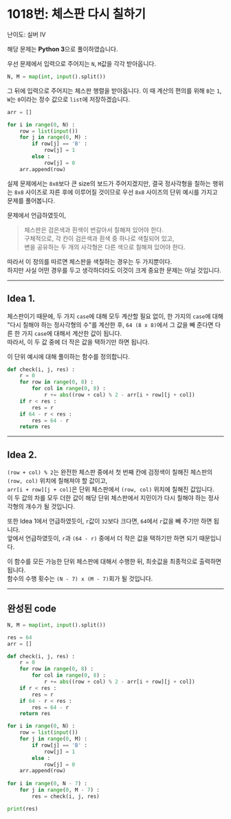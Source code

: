 # 1018번: 체스판 다시 칠하기

난이도: 실버 IV

해당 문제는 **Python 3**으로 풀이하였습니다.

우선 문제에서 입력으로 주어지는 `N`, `M`값을 각각 받아옵니다.

```python
N, M = map(int, input().split())
```

그 뒤에 입력으로 주어지는 체스판 행렬을 받아옵니다. 이 때 계산의 편의를 위해 `B`는 `1`, `W`는 `0`이라는 정수 값으로 `list`에 저장하겠습니다.

```python
arr = []

for i in range(0, N) :
    row = list(input())
    for j in range(0, M) :
        if row[j] == 'B' :
            row[j] = 1
        else :
            row[j] = 0
    arr.append(row)
```

실제 문제에서는 `8x8`보다 큰 size의 보드가 주어지겠지만, 결국 정사각형을 칠하는 행위는 `8x8` 사이즈로 자른 후에 이루어질 것이므로 우선 `8x8` 사이즈의 단위 예시를 가지고 문제를 풀어봅니다.

문제에서 언급하였듯이,  

> 체스판은 검은색과 흰색이 번갈아서 칠해져 있어야 한다.  
> 구체적으로, 각 칸이 검은색과 흰색 중 하나로 색칠되어 있고,  
> 변을 공유하는 두 개의 사각형은 다른 색으로 칠해져 있어야 한다.  

따라서 이 정의를 따르면 체스판을 색칠하는 경우는 두 가지뿐이다.  
하지만 사실 어떤 경우를 두고 생각하더라도 이것이 크게 중요한 문제는 아닐 것입니다.

---

## Idea 1.

체스판이기 때문에, 두 가지 `case`에 대해 모두 계산할 필요 없이, 한 가지의 `case`에 대해 "다시 칠해야 하는 정사각형의 수"를 계산한 후, `64 (8 x 8)`에서 그 값을 빼 준다면 다른 한 가지 `case`에 대해서 계산한 값이 됩니다.  
따라서, 이 두 값 중에 더 작은 값을 택하기만 하면 됩니다.

이 단위 예시에 대해 풀이하는 함수를 정의합니다.

```python
def check(i, j, res) :
    r = 0
    for row in range(0, 8) :
        for col in range(0, 8) :
            r += abs((row + col) % 2 - arr[i + row][j + col])
    if r < res :
        res = r
    if 64 - r < res :
        res = 64 - r
    return res
```

---

## Idea 2.

`(row + col) % 2`는 완전한 체스판 중에서 첫 번째 칸에 검정색이 칠해진 체스판의 `(row, col)` 위치에 칠해져야 할 값이고,  
`arr[i + row][j + col]`은 단위 체스판에서 `(row, col)` 위치에 칠해진 값입니다.  
이 두 값의 차를 모두 더한 값이 해당 단위 체스판에서 지민이가 다시 칠해야 하는 정사각형의 개수가 될 것입니다.  

또한 Idea 1에서 언급하였듯이, `r`값이 `32`보다 크다면, `64`에서 `r`값을 빼 주기만 하면 됩니다.  
앞에서 언급하였듯이, `r`과 `(64 - r)` 중에서 더 작은 값을 택하기만 하면 되기 때문입니다.

이 함수를 모든 가능한 단위 체스판에 대해서 수행한 뒤, 최솟값을 최종적으로 출력하면 됩니다.  
함수의 수행 횟수는 `(N - 7) x (M - 7)`회가 될 것입니다.

---

## 완성된 code

```python
N, M = map(int, input().split())

res = 64
arr = []

def check(i, j, res) :
    r = 0
    for row in range(0, 8) :
        for col in range(0, 8) :
            r += abs((row + col) % 2 - arr[i + row][j + col])
    if r < res :
        res = r
    if 64 - r < res :
        res = 64 - r
    return res

for i in range(0, N) :
    row = list(input())
    for j in range(0, M) :
        if row[j] == 'B' :
            row[j] = 1
        else :
            row[j] = 0
    arr.append(row)
        
for i in range(0, N - 7) :
    for j in range(0, M - 7) :
        res = check(i, j, res)

print(res)
```
